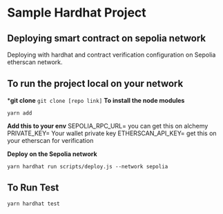 # Sample Hardhat Project

## Deploying smart contract on sepolia network

Deploying with hardhat and contract verification configuration
on Sepolia etherscan network.

## To run the project local on your network

***git clone** `git clone [repo link]`
**To install the node modules**

`yarn add`

**Add this to your env** 
SEPOLIA_RPC_URL= you can get this on alchemy
PRIVATE_KEY= Your wallet private key
ETHERSCAN_API_KEY= get this on your etherscan for verification

**Deploy on the Sepolia network**

`yarn hardhat run scripts/deploy.js --network sepolia`

## To Run Test
```yarn hardhat test```